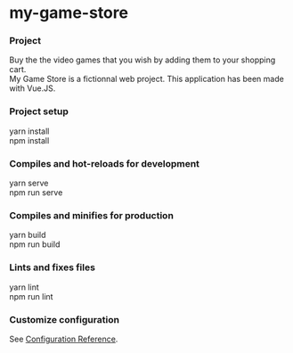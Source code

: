 # my-game-store

### Project
Buy the the video games that you wish by adding them to your shopping cart.<br/>
My Game Store is a fictionnal web project. This application has been made with Vue.JS.

### Project setup
yarn install<br/>
npm install

### Compiles and hot-reloads for development
yarn serve<br/>
npm run serve

### Compiles and minifies for production
yarn build<br/>
npm run build

### Lints and fixes files
yarn lint<br/>
npm run lint

### Customize configuration
See [Configuration Reference](https://cli.vuejs.org/config/).
